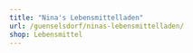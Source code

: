 ```yaml
---
title: "Nina's Lebensmittelladen"
url: /guenselsdorf/ninas-lebensmittelladen/
shop: Lebensmittel
---
```

